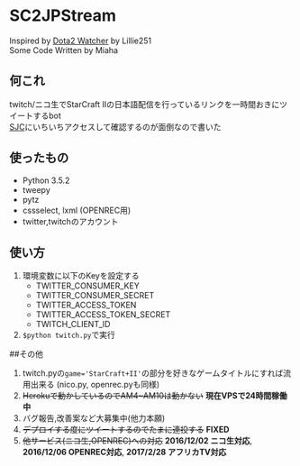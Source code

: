 # SC2JPStream
Inspired by [Dota2 Watcher](https://github.com/Lillie251/Dota2watcher) by Lillie251  
Some Code Written by Miaha  

## 何これ
twitch/ニコ生でStarCraft IIの日本語配信を行っているリンクを一時間おきにツイートするbot  
[SJC](http://starcraft2.jpcommunity.com/sc2/)にいちいちアクセスして確認するのが面倒なので書いた

## 使ったもの

* Python 3.5.2
* tweepy
* pytz
* cssselect, lxml (OPENREC用)
* twitter,twitchのアカウント

## 使い方
1. 環境変数に以下のKeyを設定する
    * TWITTER_CONSUMER_KEY
    * TWITTER_CONSUMER_SECRET
    * TWITTER_ACCESS_TOKEN
    * TWITTER_ACCESS_TOKEN_SECRET
    * TWITCH_CLIENT_ID
2. ```$python twitch.py```で実行

##その他

1. twitch.pyの`game='StarCraft+II'`の部分を好きなゲームタイトルにすれば流用出来る (nico.py, openrec.pyも同様)
2. ~~Herokuで動かしているのでAM4~AM10は動かない~~ **現在VPSで24時間稼働中**
3. バグ報告,改善案など大募集中(他力本願)
4. ~~デプロイする度にツイートするのでたまに連投する~~ **FIXED**
5. ~~他サービス(ニコ生,OPENREC)への対応~~ **2016/12/02 ニコ生対応**, **2016/12/06 OPENREC対応**, **2017/2/28 アフリカTV対応**
